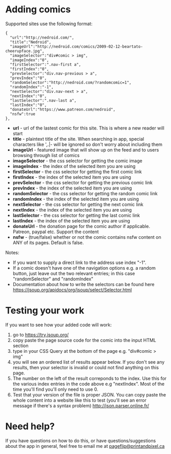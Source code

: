 # Adding comics
Supported sites use the following format:

```
{
  "url":"http://nedroid.com/",
  "title":"Nedroid",
  "imageUrl":"http://nedroid.com/comics/2009-02-12-beartato-cheerupface.jpg",
  "imageSelector":"div#comic > img",
  "imageIndex":"0",
  "firstSelector":".nav-first a",
  "firstIndex":"0",
  "prevSelector":"div.nav-previous > a",
  "prevIndex":"0",
  "randomSelector":"http://nedroid.com/?randomcomic=1",
  "randomIndex":"-1",
  "nextSelector":"div.nav-next > a",
  "nextIndex":"0",
  "lastSelector":".nav-last a",
  "lastIndex":"0",
  "donateUrl":"https://www.patreon.com/nedroid",
  "nsfw":true
},
```

* **url** - url of the lastest comic for this site. This is where a new reader will start
* **title** - plaintext title of the site. When searching in app, special characters like ',.|- will be ignored so don't worry about including them
* **imageUrl** - featured image that will show up on the feed and to users browsing through list of comics
* **imageSelector** - the css selector for getting the comic image
* **imageIndex** - the index of the selected item you are using
* **firstSelector** - the css selector for getting the first comic link
* **firstIndex** - the index of the selected item you are using
* **prevSelector** - the css selector for getting the previous comic link
* **prevIndex** - the index of the selected item you are using
* **randomSelector** - the css selector for getting the random comic link
* **randomIndex** - the index of the selected item you are using
* **nextSelector** - the css selector for getting the next comic link
* **nextIndex** - the index of the selected item you are using
* **lastSelector** - the css selector for getting the last comic link
* **lastIndex** - the index of the selected item you are using
* **donateUrl** - the donation page for the comic author if applicable. Patreon, paypal etc. Support the content
* **nsfw** - (true/false) whether or not the comic contains nsfw content on ANY of its pages. Default is false.

Notes: 
* If you want to supply a direct link to the address use index "-1".
* If a comic doesn't have one of the navigation options e.g. a random button, just leave out the two relevant entries; in this case "randomSelector" and "randomIndex"
* Documentation about how to write the selectors can be found here https://jsoup.org/apidocs/org/jsoup/select/Selector.html

# Testing your work

If you want to see how your added code will work:

1. go to https://try.jsoup.org/ 
2. copy paste the page source code for the comic into the input HTML section
3. type in your CSS Query at the bottom of the page e.g. "div#comic > img"
4. you will see an ordered list of results appear below. If you don't see any results, then your selector is invalid or could not find anything on this page.
5. The number on the left of the result correponds to the index. Use this for the various index entries in the code above e.g "nextIndex". Most of the time you'll find you'll only need to use 0.
6. Test that your version of the file is proper JSON. You can copy paste the whole content into a website like this to test (you'll see an error message if there's a syntax problem) http://json.parser.online.fr/

# Need help?

If you have questions on how to do this, or have questions/suggestions about the app in general, feel free to email me at pageflip@printandpixel.ca
